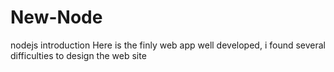 # New-Node
nodejs introduction
Here is the finly web app well developed, i found several difficulties to design the web site
